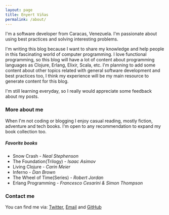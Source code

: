 ```yaml
---
layout: page
title: Enyert Viñas
permalink: /about/
---
```


I'm a software developer from Caracas, Venezuela. I'm passionate about
using best practices and solving interesting problems.

I'm writing this blog because I want to share my knowledge and help people in this
fascinating world of computer programming. I love functional programming, so this blog 
will have a lot of content about programming languages as Clojure, Erlang, Elixir, Scala, etc. 
I'm planning to add some content about other topics related with general software development 
and best practices too, I think my experience will be my main resource to generate content 
for this blog.

I'm still learning everyday, so I really would appreciate some feedback about my posts.

### More about me

When I'm not coding or blogging I enjoy casual reading, mostly fiction, adventure
and tech books. I'm open to any recommendation to expand my book collection too.

##### Favorite books
* Snow Crash - *Neal Stephenson*
* The Foundation(Trilogy) - *Isaac Asimov*
* Living Clojure - *Carin Meier*
* Inferno - *Dan Brown*
* The Wheel of Time(Series) - *Robert Jordan*
* Erlang Programming - *Francesco Cesarini & Simon Thompson*

### Contact me

You can find me via: [Twitter](https://twitter.com/enyert), [Email](mailto:enyert.vinas@gmail.com) and [GitHub](http://enyert.github.io/)
